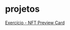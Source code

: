 # projetos
 <a href="https://nogueirafelipe.github.io/projetos/projeto-nft" target="_blank" rel="external">Exercício - NFT Preview Card</a>
